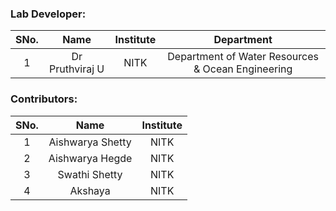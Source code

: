 <!-- Remove all lines above this line before making changes to the file -->

### Lab Developer:

| SNo. |      Name       | Institute |                    Department                     |
| :--: | :-------------: | :-------: | :-----------------------------------------------: |
|  1   | Dr Pruthviraj U |   NITK    | Department of Water Resources & Ocean Engineering |

### Contributors:

| SNo. |       Name       | Institute |
| :--: | :--------------: | :-------: |
|  1   | Aishwarya Shetty |   NITK    |
|  2   | Aishwarya Hegde  |   NITK    |
|  3   | Swathi Shetty    |   NITK    |
|  4   | Akshaya          |   NITK    |
